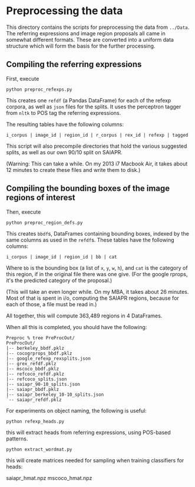 # Preprocessing the data

This directory contains the scripts for preprocessing the data from `../Data`.
The referring expressions and image region proposals all came in somewhat different formats. These are converted into a uniform data structure which will form the basis for the further processing.


## Compiling the referring expressions

First, execute

```
python preproc_refexps.py
```


This creates one `refdf` (a Pandas DataFrame) for each of the refexp corpora, as well as `json` files for the splits. It uses the perceptron tagger from `nltk` to POS tag the referring expressions.

The resulting tables have the following columns:

```
i_corpus | image_id	| region_id | r_corpus | rex_id | refexp | tagged
```

This script will also precompile directories that hold the various suggested splits, as well as our own 90/10 split on SAIAPR.

(Warning: This can take a while. On my 2013 i7 Macbook Air, it takes about 12 minutes to create these files and write them to disk.)


## Compiling the bounding boxes of the image regions of interest

Then, execute

```
python preproc_region_defs.py
```

This creates `bbdf`s, DataFrames containing bounding boxes, indexed by the same columns as used in the `refdf`s. These tables have the following columns:

```
i_corpus | image_id	| region_id | bb | cat
```

Where `bb` is the bounding box (a list of `x`, `y`, `w`, `h`), and `cat` is the category of this region, if in the original file there was one give. (For the google rprops, it's the predicted category of the proposal.)

(This will take an even longer while. On my MBA, it takes about 26 minutes. Most of that is spent in i/o, computing the SAIAPR regions, because for each of those, a file must be read in.)

All together, this will compute 363,489 regions in 4 DataFrames.


When all this is completed, you should have the following:

```
Preproc % tree PreProcOut/
PreProcOut/
|-- berkeley_bbdf.pklz
|-- cocogrprops_bbdf.pklz
|-- google_refexp_rexsplits.json
|-- grex_refdf.pklz
|-- mscoco_bbdf.pklz
|-- refcoco_refdf.pklz
|-- refcoco_splits.json
|-- saiapr_90-10_splits.json
|-- saiapr_bbdf.pklz
|-- saiapr_berkeley_10-10_splits.json
`-- saiapr_refdf.pklz
```


For experiments on object naming, the following is useful:

```
python refexp_heads.py
```

this will extract heads from referring expressions, using POS-based patterns.


```
python extract_wordmat.py
```

this will create matrices needed for sampling when training classifiers for heads:

saiapr_hmat.npz
mscoco_hmat.npz







